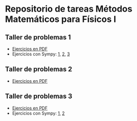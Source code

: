 # Repositorio de tareas Métodos Matemáticos para Físicos I

## Taller de problemas 1

- [Ejercicios en PDF](https://github.com/nicarcsin/TareasMetMat25B/blob/main/DocPDF/TALLER%20%231.pdf)
- Ejercicios con Sympy: [1](https://github.com/nicarcsin/TareasMetMat25B/blob/main/Codigos/Taller%201/Ejercicio%203%20-%201.1.6.py), [2](https://github.com/nicarcsin/TareasMetMat25B/blob/main/Codigos/Taller%201/Ejercicio%206%20-%201.2.7.py), [3](https://github.com/nicarcsin/TareasMetMat25B/blob/main/Codigos/Taller%201/Ejercicio%2013%20-%201.5.7.py)

## Taller de problemas 2

- [Ejercicios en PDF](https://github.com/nicarcsin/TareasMetMat25B/blob/main/DocPDF/TALLER%20%232.pdf)

## Taller de problemas 3

- [Ejercicios en PDF](https://github.com/nicarcsin/TareasMetMat25B/blob/main/DocPDF/TALLER%203.pdf)
- Ejercicios con Sympy: [1](https://github.com/nicarcsin/TareasMetMat25B/blob/main/Codigos/Taller%203/eje.py), [2](https://github.com/nicarcsin/TareasMetMat25B/blob/main/Codigos/Taller%203/Ejercicio%203%20-%20%202.4.5.py)
